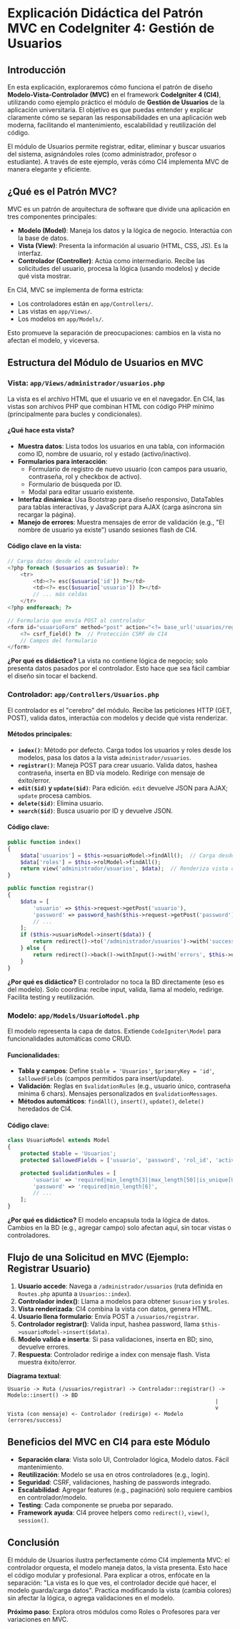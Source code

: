# Explicación Didáctica del Patrón MVC en CodeIgniter 4: Gestión de Usuarios

## Introducción

En esta explicación, exploraremos cómo funciona el patrón de diseño **Modelo-Vista-Controlador (MVC)** en el framework **CodeIgniter 4 (CI4)**, utilizando como ejemplo práctico el módulo de **Gestión de Usuarios** de la aplicación universitaria. El objetivo es que puedas entender y explicar claramente cómo se separan las responsabilidades en una aplicación web moderna, facilitando el mantenimiento, escalabilidad y reutilización del código.

El módulo de Usuarios permite registrar, editar, eliminar y buscar usuarios del sistema, asignándoles roles (como administrador, profesor o estudiante). A través de este ejemplo, verás cómo CI4 implementa MVC de manera elegante y eficiente.

## ¿Qué es el Patrón MVC?

MVC es un patrón de arquitectura de software que divide una aplicación en tres componentes principales:

- **Modelo (Model)**: Maneja los datos y la lógica de negocio. Interactúa con la base de datos.
- **Vista (View)**: Presenta la información al usuario (HTML, CSS, JS). Es la interfaz.
- **Controlador (Controller)**: Actúa como intermediario. Recibe las solicitudes del usuario, procesa la lógica (usando modelos) y decide qué vista mostrar.

En CI4, MVC se implementa de forma estricta:
- Los controladores están en `app/Controllers/`.
- Las vistas en `app/Views/`.
- Los modelos en `app/Models/`.

Esto promueve la separación de preocupaciones: cambios en la vista no afectan el modelo, y viceversa.

## Estructura del Módulo de Usuarios en MVC

### Vista: `app/Views/administrador/usuarios.php`

La vista es el archivo HTML que el usuario ve en el navegador. En CI4, las vistas son archivos PHP que combinan HTML con código PHP mínimo (principalmente para bucles y condicionales).

#### ¿Qué hace esta vista?
- **Muestra datos**: Lista todos los usuarios en una tabla, con información como ID, nombre de usuario, rol y estado (activo/inactivo).
- **Formularios para interacción**: 
  - Formulario de registro de nuevo usuario (con campos para usuario, contraseña, rol y checkbox de activo).
  - Formulario de búsqueda por ID.
  - Modal para editar usuario existente.
- **Interfaz dinámica**: Usa Bootstrap para diseño responsivo, DataTables para tablas interactivas, y JavaScript para AJAX (carga asíncrona sin recargar la página).
- **Manejo de errores**: Muestra mensajes de error de validación (e.g., "El nombre de usuario ya existe") usando sesiones flash de CI4.

#### Código clave en la vista:
```php
// Carga datos desde el controlador
<?php foreach ($usuarios as $usuario): ?>
    <tr>
        <td><?= esc($usuario['id']) ?></td>
        <td><?= esc($usuario['usuario']) ?></td>
        // ... más celdas
    </tr>
<?php endforeach; ?>

// Formulario que envía POST al controlador
<form id="usuarioForm" method="post" action="<?= base_url('usuarios/registrar') ?>">
    <?= csrf_field() ?>  // Protección CSRF de CI4
    // Campos del formulario
</form>
```

**¿Por qué es didáctico?** La vista no contiene lógica de negocio; solo presenta datos pasados por el controlador. Esto hace que sea fácil cambiar el diseño sin tocar el backend.

### Controlador: `app/Controllers/Usuarios.php`

El controlador es el "cerebro" del módulo. Recibe las peticiones HTTP (GET, POST), valida datos, interactúa con modelos y decide qué vista renderizar.

#### Métodos principales:
- **`index()`**: Método por defecto. Carga todos los usuarios y roles desde los modelos, pasa los datos a la vista `administrador/usuarios`.
- **`registrar()`**: Maneja POST para crear usuario. Valida datos, hashea contraseña, inserta en BD vía modelo. Redirige con mensaje de éxito/error.
- **`edit($id)` y `update($id)`**: Para edición. `edit` devuelve JSON para AJAX; `update` procesa cambios.
- **`delete($id)`**: Elimina usuario.
- **`search($id)`**: Busca usuario por ID y devuelve JSON.

#### Código clave:
```php
public function index()
{
    $data['usuarios'] = $this->usuarioModel->findAll();  // Carga desde modelo
    $data['roles'] = $this->rolModel->findAll();
    return view('administrador/usuarios', $data);  // Renderiza vista con datos
}

public function registrar()
{
    $data = [
        'usuario' => $this->request->getPost('usuario'),
        'password' => password_hash($this->request->getPost('password'), PASSWORD_DEFAULT),  // Seguridad
        // ...
    ];
    if ($this->usuarioModel->insert($data)) {
        return redirect()->to('/administrador/usuarios')->with('success', 'Usuario registrado exitosamente.');
    } else {
        return redirect()->back()->withInput()->with('errors', $this->usuarioModel->errors());
    }
}
```

**¿Por qué es didáctico?** El controlador no toca la BD directamente (eso es del modelo). Solo coordina: recibe input, valida, llama al modelo, redirige. Facilita testing y reutilización.

### Modelo: `app/Models/UsuarioModel.php`

El modelo representa la capa de datos. Extiende `CodeIgniter\Model` para funcionalidades automáticas como CRUD.

#### Funcionalidades:
- **Tabla y campos**: Define `$table = 'Usuarios'`, `$primaryKey = 'id'`, `$allowedFields` (campos permitidos para insert/update).
- **Validación**: Reglas en `$validationRules` (e.g., usuario único, contraseña mínima 6 chars). Mensajes personalizados en `$validationMessages`.
- **Métodos automáticos**: `findAll()`, `insert()`, `update()`, `delete()` heredados de CI4.

#### Código clave:
```php
class UsuarioModel extends Model
{
    protected $table = 'Usuarios';
    protected $allowedFields = ['usuario', 'password', 'rol_id', 'activo'];

    protected $validationRules = [
        'usuario' => 'required|min_length[3]|max_length[50]|is_unique[Usuarios.usuario,id,{id}]',
        'password' => 'required|min_length[6]',
        // ...
    ];
}
```

**¿Por qué es didáctico?** El modelo encapsula toda la lógica de datos. Cambios en la BD (e.g., agregar campo) solo afectan aquí, sin tocar vistas o controladores.

## Flujo de una Solicitud en MVC (Ejemplo: Registrar Usuario)

1. **Usuario accede**: Navega a `/administrador/usuarios` (ruta definida en `Routes.php` apunta a `Usuarios::index`).
2. **Controlador index()**: Llama a modelos para obtener `$usuarios` y `$roles`.
3. **Vista renderizada**: CI4 combina la vista con datos, genera HTML.
4. **Usuario llena formulario**: Envía POST a `/usuarios/registrar`.
5. **Controlador registrar()**: Valida input, hashea password, llama `$this->usuarioModel->insert($data)`.
6. **Modelo valida e inserta**: Si pasa validaciones, inserta en BD; sino, devuelve errores.
7. **Respuesta**: Controlador redirige a index con mensaje flash. Vista muestra éxito/error.

**Diagrama textual**:
```
Usuario -> Ruta (/usuarios/registrar) -> Controlador::registrar() -> Modelo::insert() -> BD
                                                                 |
                                                                 v
Vista (con mensaje) <- Controlador (redirige) <- Modelo (errores/success)
```

## Beneficios del MVC en CI4 para este Módulo

- **Separación clara**: Vista solo UI, Controlador lógica, Modelo datos. Fácil mantenimiento.
- **Reutilización**: Modelo se usa en otros controladores (e.g., login).
- **Seguridad**: CSRF, validaciones, hashing de passwords integrado.
- **Escalabilidad**: Agregar features (e.g., paginación) solo requiere cambios en controlador/modelo.
- **Testing**: Cada componente se prueba por separado.
- **Framework ayuda**: CI4 provee helpers como `redirect()`, `view()`, `session()`.

## Conclusión

El módulo de Usuarios ilustra perfectamente cómo CI4 implementa MVC: el controlador orquesta, el modelo maneja datos, la vista presenta. Esto hace el código modular y profesional. Para explicar a otros, enfócate en la separación: "La vista es lo que ves, el controlador decide qué hacer, el modelo guarda/carga datos". Practica modificando la vista (cambia colores) sin afectar la lógica, o agrega validaciones en el modelo.

**Próximo paso**: Explora otros módulos como Roles o Profesores para ver variaciones en MVC.
